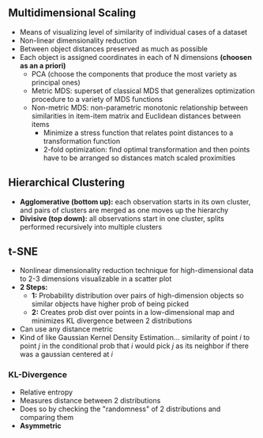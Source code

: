 

## Multidimensional Scaling

- Means of visualizing level of similarity of individual cases of a dataset
- Non-linear dimensionality reduction
- Between object distances preserved as much as possible
- Each object is assigned coordinates in each of N dimensions **(choosen as an a priori)**
  - PCA (choose the components that produce the most variety as principal ones)
  - Metric MDS: superset of classical MDS that generalizes optimization procedure to a variety of MDS functions
  - Non-metric MDS: non-parametric monotonic relationship between similarities in item-item matrix and Euclidean distances between items
    - Minimize a stress function that relates point distances to a transformation function
    - 2-fold optimization: find optimal transformation and then points have to be arranged so distances match scaled proximities

## Hierarchical Clustering

- **Agglomerative (bottom up):** each observation starts in its own cluster, and pairs of clusters are merged as one moves up the hierarchy
- **Divisive (top down):** all observations start in one cluster, splits performed recursively into multiple clusters

## t-SNE

- Nonlinear dimensionality reduction technique for high-dimensional data to 2-3 dimensions visualizable in a scatter plot
- **2 Steps:**
  - **1:** Probability distribution over pairs of high-dimension objects so similar objects have higher prob of being picked
  - **2:** Creates prob dist over points in a low-dimensional map and minimizes KL divergence between 2 distributions
- Can use any distance metric
- Kind of like Gaussian Kernel Density Estimation... similarity of point *i* to point *j* in the conditional prob that *i* would pick *j* as its neighbor if there was a gaussian centered at *i*

### KL-Divergence

- Relative entropy
- Measures distance between 2 distributions
- Does so by checking the "randomness" of 2 distributions and comparing them
- **Asymmetric**
